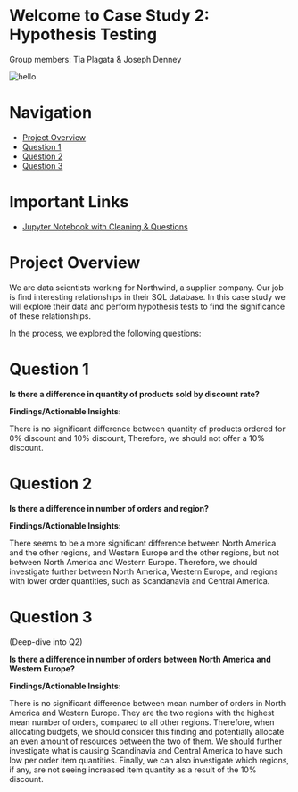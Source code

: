 # Welcome to Case Study 2: Hypothesis Testing
Group members:
Tia Plagata & Joseph Denney

![hello](https://media1.tenor.com/images/a29b98e67fea932ef3a0871bc64dab4b/tenor.gif?itemid=17392429)

# Navigation

* [Project Overview](#Project-Overview)
* [Question 1](#Question-1)
* [Question 2](#Question-2)
* [Question 3](#Question-3)


# Important Links

* [Jupyter Notebook with Cleaning & Questions](https://github.com/tiaplagata/dsc-case-study-hypothesis-testing/blob/master/notebooks/student.ipynb)

# Project Overview

We are data scientists working for Northwind, a supplier company. Our job is find interesting relationships in their SQL database. In this case study we will explore their data and perform hypothesis tests to find the significance of these relationships.

In the process, we explored the following questions: 

# Question 1
**Is there a difference in quantity of products sold by discount rate?**


**Findings/Actionable Insights:**

There is no significant difference between quantity of products ordered for 0% discount and 10% discount, Therefore, we should not offer a 10% discount.

# Question 2
**Is there a difference in number of orders and region?**


**Findings/Actionable Insights:**

There seems to be a more significant difference between North America and the other regions, and Western Europe and the other regions, but not between North America and Western Europe. Therefore, we should investigate further between North America, Western Europe, and regions with lower order quantities, such as Scandanavia and Central America. 

# Question 3
(Deep-dive into Q2)

**Is there a difference in number of orders between North America and Western Europe?**


**Findings/Actionable Insights:**

There is no significant difference between mean number of orders in North America and Western Europe. They are the two regions with the highest mean number of orders, compared to all other regions. Therefore, when allocating budgets, we should consider this finding and potentially allocate an even amount of resources between the two of them. We should further investigate what is causing Scandinavia and Central America to have such low per order item quantities. Finally, we can also investigate which regions, if any, are not seeing increased item quantity as a result of the 10% discount.